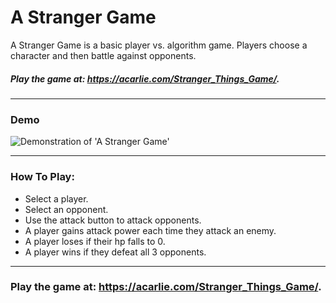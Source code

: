 # A Stranger Game
A Stranger Game is a basic player vs. algorithm game. Players choose a character and then battle against opponents.

##### Play the game at: https://acarlie.com/Stranger_Things_Game/.

---
### Demo
![Demonstration of 'A Stranger Game'](Demo.gif)

---
### How To Play:
* Select a player.
* Select an opponent.
* Use the attack button to attack opponents.
* A player gains attack power each time they attack an enemy.
* A player loses if their hp falls to 0.
* A player wins if they defeat all 3 opponents.

---
### Play the game at: https://acarlie.com/Stranger_Things_Game/.